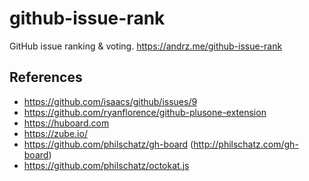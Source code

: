# github-issue-rank

GitHub issue ranking & voting. https://andrz.me/github-issue-rank

## References

* https://github.com/isaacs/github/issues/9
* https://github.com/ryanflorence/github-plusone-extension
* https://huboard.com
* https://zube.io/
* https://github.com/philschatz/gh-board (http://philschatz.com/gh-board)
* https://github.com/philschatz/octokat.js
